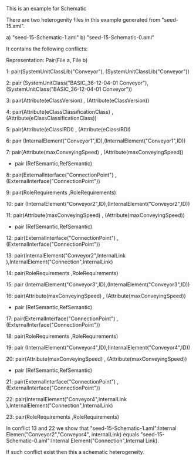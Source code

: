 This is an example for Schematic 

There are two heterogenity files in this example generated from "seed-15.aml".

a) "seed-15-Schematic-1.aml"
b) "seed-15-Schematic-0.aml"

It contains the following conflicts:

Representation: Pair(File a, File b)

1: pair(SystemUnitClassLib("Conveyor"), (SystemUnitClassLib("Conveyor"))

2: pair (SystemUnitClass("BASIC_36-12-04-01 Conveyor"),(SystemUnitClass("BASIC_36-12-04-01 Conveyor"))

3: pair(Attribute(eClassVersion) , (Attribute(eClassVersion))

4: pair(Attribute(eClassClassificationClass) , (Attribute(eClassClassificationClass))

5: pair(Attribute(eClassIRDI) , (Attribute(eClassIRDI)



6: pair (InternalElement("Conveyor1",ID),(InternalElement("Conveyor1",ID))

7: pair(Attribute(maxConveyingSpeed) , (Attribute(maxConveyingSpeed))

 - pair (RefSemantic,RefSemantic)

8: pair(ExternalInterface("ConnectionPoint") , (ExternalInterface("ConnectionPoint"))

9: pair(RoleRequirements ,RoleRequirements)


10: pair (InternalElement("Conveyor2",ID),(InternalElement("Conveyor2",ID))

11: pair(Attribute(maxConveyingSpeed) , (Attribute(maxConveyingSpeed))

 - pair (RefSemantic,RefSemantic)

12: pair(ExternalInterface("ConnectionPoint") , (ExternalInterface("ConnectionPoint"))

13: pair(InternalElement("Conveyor2",InternalLink ),InternalElement("Connection",InternalLink)

14: pair(RoleRequirements ,RoleRequirements)


15: pair (InternalElement("Conveyor3",ID),(InternalElement("Conveyor3",ID))

16: pair(Attribute(maxConveyingSpeed) , (Attribute(maxConveyingSpeed))

 - pair (RefSemantic,RefSemantic)

17: pair(ExternalInterface("ConnectionPoint") , (ExternalInterface("ConnectionPoint"))

18: pair(RoleRequirements ,RoleRequirements)



19: pair (InternalElement("Conveyor4",ID),(InternalElement("Conveyor4",ID))

20: pair(Attribute(maxConveyingSpeed) , (Attribute(maxConveyingSpeed))

 - pair (RefSemantic,RefSemantic)

21: pair(ExternalInterface("ConnectionPoint") , (ExternalInterface("ConnectionPoint"))

22: pair(InternalElement("Conveyor4",InternalLink ),InternalElement("Connection",InternalLink)

23: pair(RoleRequirements ,RoleRequirements)



In conflict 13  and 22 we show that "seed-15-Schematic-1.aml":Internal Elemen("Conveyor2","Conveyor4", internalLink) equals "seed-15-Schematic-0.aml":Internal Element("Connection",Internal Link). 

If such conflict exist then this a schematic heterogeneity.